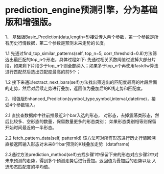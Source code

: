 # prediction_engine预测引擎，分为基础版和增强版。

1、 基础版Basic_Prediction(data,length=5)接受传入两个参数，第一个参数是所有历史行情数据，第二个参数是预测未来走势的长度。

1.1 先通过find_top_similar_patterns(self, top_n=5, corr_threshold=0.8)方法筛选出最匹配的top_n个形态，具体过程如下:
先通过相关系数阈值过滤掉大部分片段，如果剩下片段少于top_n个则全部纳入；如果多于top_n个再使用fastdtw算法进行匹配然后选出匹配度最高的前5个；

1.2 接下来通过extract_next_bars(self)方法找出筛选出的匹配度最高的片段后面的走势，然后对后续走势进行叠加，返回值为叠加后的K线走势和匹配度。

2、增强版Enhanced_Prediction(symbol_type,symbol,interval,datetime)，接受4个参数输入。

2.1 直接查数据库中往前推最近3个bar入选的形态， 对形态，去掉震荡类形态，然后比较多、空形态的数量，保留数量更多的形态类别；
如果形态类别相等则保留开始时间最近的一半形态。

2.2
fetch_pattern_data(self, patternId)
该方法可对所有形态进行历史行情回溯直接返回输入形态对未来8个bar预测的K线叠加走势（dataframe)

2.3通过方法prediction_method(self)去找步骤1中保留下来的形态对应步骤2中对未来预测的走势，得到多个预测走势后进行叠加。返回值为叠加后的走势以及
入选形态匹配度的平均值。




